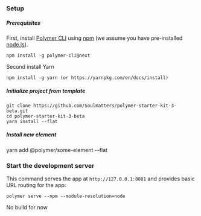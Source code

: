 
### Setup

##### Prerequisites

First, install [Polymer CLI](https://github.com/Polymer/polymer-cli) using
[npm](https://www.npmjs.com) (we assume you have pre-installed [node.js](https://nodejs.org)).

    npm install -g polymer-cli@next
Second install Yarn

    npm install -g yarn (or https://yarnpkg.com/en/docs/install)

##### Initialize project from template

    git clone https://github.com/Soulmatters/polymer-starter-kit-3-beta.git
    cd polymer-starter-kit-3-beta
    yarn install --flat


##### Install new element

yarn add @polymer/some-element --flat

### Start the development server

This command serves the app at `http://127.0.0.1:8081` and provides basic URL
routing for the app:

    polymer serve --npm --module-resolution=node


No build for now